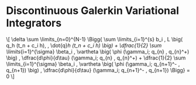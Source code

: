 
# Discontinuous Galerkin Variational Integrators

\\[
\delta \sum \limits_{n=0}^{N-1} \Bigg\{
    \sum \limits_{i=1}^{s} b_i \, L \big( q_h (t_n + c_i h), \, \dot{q}_h (t_n + c_i h) \big)
    + \dfrac{1}{2} \sum \limits_{i=1}^{\sigma} \beta_i \, \vartheta \big( \phi (\gamma_i; q_{n} , q_{n}^+) \big) \, \dfrac{d\phi}{d\tau} (\gamma_i; q_{n} , q_{n}^+)
    + \dfrac{1}{2} \sum \limits_{i=1}^{\sigma} \beta_i \, \vartheta \big( \phi (\gamma_i; q_{n+1}^- , q_{n+1}) \big) \, \dfrac{d\phi}{d\tau} (\gamma_i; q_{n+1}^- , q_{n+1})
\Bigg\} = 0
\\]
